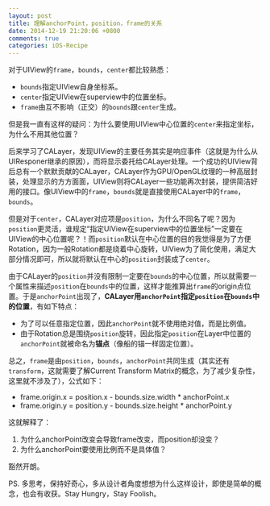```yaml
---
layout: post
title: 理解anchorPoint，position，frame的关系
date: 2014-12-19 21:20:06 +0800
comments: true
categories: iOS-Recipe
---
```


对于UIView的`frame`，`bounds`，`center`都比较熟悉：

- `bounds`指定UIView自身坐标系。
- `center`指定UIView在superview中的位置坐标。
- `frame`由互不影响（正交）的`bounds`跟`center`生成。

但是我一直有这样的疑问：为什么要使用UIView中心位置的`center`来指定坐标，为什么不用其他位置？

后来学习了CALayer，发现UIView的主要任务其实是响应事件（这就是为什么从UIResponer继承的原因），而将显示委托给CALayer处理。一个成功的UIView背后总有一个默默贡献的CALayer，CALayer作为GPU/OpenGL纹理的一种高层封装，处理显示的方方面面，UIView则将CALayer一些功能再次封装，提供简洁好用的接口。像UIView中的`frame`，`bounds`就是直接使用CALayer中的`frame`，`bounds`。

但是对于`center`，CALayer对应项是`position`，为什么不同名了呢？因为`position`更灵活，谁规定“指定UIView在superview中的位置坐标”一定要在UIView的中心位置呢？！而`position`默认在中心位置的目的我觉得是为了方便Rotation，因为一般Rotation都是绕着中心旋转，UIView为了简化使用，满足大部分情况即可，所以就将默认在中心的`position`封装成了`center`。

由于CALayer的`position`并没有限制一定要在`bounds`的中心位置，所以就需要一个属性来描述`position`在`bounds`中的位置，这样才能推算出`frame`的origin点位置。于是`anchorPoint`出现了，**CALayer用`anchorPoint`指定`position`在`bounds`中的位置**，有如下特点：

- 为了可以任意指定位置，因此`anchorPoint`就不使用绝对值，而是比例值。
- 由于Rotation总是围绕`position`旋转，因此指定`position`在Layer中位置的`anchorPoint`就被命名为**锚点**（像船的锚一样固定位置）。

总之，`frame`是由`position`，`bounds`，`anchorPoint`共同生成（其实还有`transform`，这就需要了解Current Transform Matrix的概念，为了减少复杂性，这里就不涉及了），公式如下：

- frame.origin.x = position.x - bounds.size.width * anchorPoint.x
- frame.origin.y = position.y - bounds.size.height * anchorPoint.y

这就解释了：

1. 为什么anchorPoint改变会导致frame改变，而position却没变？
2. 为什么anchorPoint要使用比例而不是具体值？

豁然开朗。

PS. 多思考，保持好奇心，多从设计者角度想想为什么这样设计，即使是简单的概念，也会有收获。Stay Hungry，Stay Foolish。
